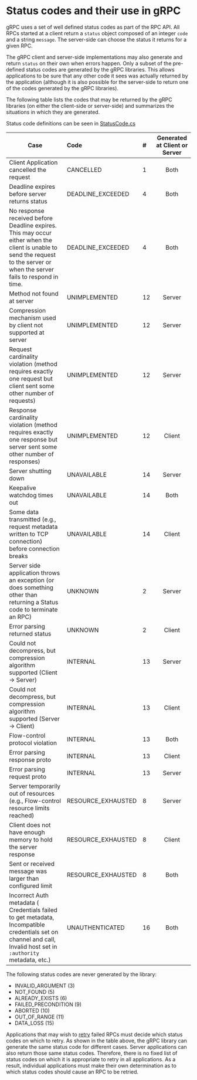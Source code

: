# Status codes and their use in gRPC

gRPC uses a set of well defined status codes as part of the RPC API. All
RPCs started at a client return  a `status` object composed of an integer
`code` and a string `message`. The server-side can choose the status it
returns for a given RPC.

The gRPC client and server-side implementations may also generate and
return `status` on their own when errors happen.  Only a subset of
the pre-defined status codes are generated by the gRPC libraries.  This
allows applications to be sure that any other code it sees was actually
returned by the application (although it is also possible for the
server-side to return one of the codes generated by the gRPC libraries).

The following table lists the codes that may be returned by the gRPC
libraries (on either the client-side or server-side) and summarizes the
situations in which they are generated.

Status code definitions can be seen in [StatusCode.cs](https://github.com/grpc/grpc/blob/master/src/csharp/Grpc.Core/StatusCode.cs)

| Case        | Code           | # | Generated at Client or Server  |
| ------------- |:-------------|:---|:-----:|
| Client Application cancelled the request	| CANCELLED | 1 | Both |
| Deadline expires before server returns status	| DEADLINE_EXCEEDED | 4 | Both |
| No response received before Deadline expires. This may occur either when the client is unable to send the request to the server or when the server fails to respond in time. |	DEADLINE_EXCEEDED | 4 | Both |
| Method not found at server	| UNIMPLEMENTED | 12 | Server|
| Compression mechanism used by client not supported at server	| UNIMPLEMENTED | 12 | Server |
| Request cardinality violation (method requires exactly one request but client sent some other number of requests) | UNIMPLEMENTED | 12 | Server|
| Response cardinality violation (method requires exactly one response but server sent some other number of responses) | UNIMPLEMENTED | 12 | Client|
| Server shutting down	| UNAVAILABLE | 14 | Server|
| Keepalive watchdog times out | UNAVAILABLE | 14 | Both |
| Some data transmitted (e.g., request metadata written to TCP connection) before connection breaks |	UNAVAILABLE | 14 | Client |
| Server side application throws an exception (or does something other than returning a Status code to terminate an RPC) |	UNKNOWN | 2 | Server|
| Error parsing returned status	| UNKNOWN | 2 | Client |
| Could not decompress, but compression algorithm supported (Client -> Server)	| INTERNAL | 13 | Server |
| Could not decompress, but compression algorithm supported (Server -> Client)	| INTERNAL | 13 | Client |
| Flow-control protocol violation |	INTERNAL | 13 | Both |
| Error parsing response proto	| INTERNAL | 13 | Client|
| Error parsing request proto	| INTERNAL | 13 | Server|
| Server temporarily out of resources (e.g., Flow-control resource limits reached) |	RESOURCE_EXHAUSTED | 8 | Server|
| Client does not have enough memory to hold the server response | RESOURCE_EXHAUSTED | 8 | Client |
| Sent or received message was larger than configured limit | RESOURCE_EXHAUSTED | 8 | Both |
| Incorrect Auth metadata ( Credentials failed to get metadata, Incompatible credentials set on channel and call, Invalid host set in `:authority` metadata, etc.) | UNAUTHENTICATED | 16 | Both |

The following status codes are never generated by the library:
- INVALID_ARGUMENT (3)
- NOT_FOUND (5)
- ALREADY_EXISTS (6)
- FAILED_PRECONDITION (9)
- ABORTED (10)
- OUT_OF_RANGE (11)
- DATA_LOSS (15)

Applications that may wish to [retry](https://github.com/grpc/proposal/blob/master/A6-client-retries.md) failed RPCs must decide which status codes on which to retry. As shown in the table above, the gRPC library can generate the same status code for different cases. Server applications can also return those same status codes. Therefore, there is no fixed list of status codes on which it is appropriate to retry in all applications. As a result, individual applications must make their own determination as to which status codes should cause an RPC to be retried.
